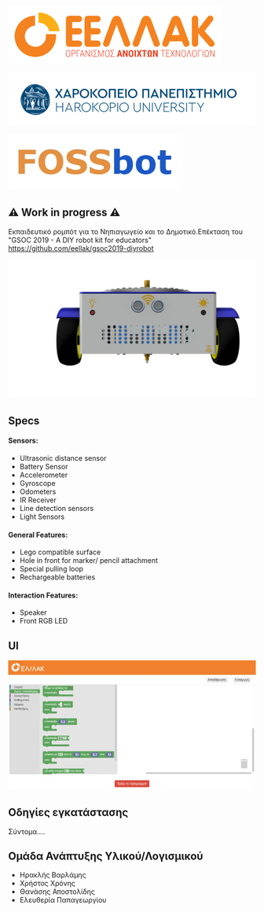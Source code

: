 ![](images/elak.png)

![](images/hua.png)

![](images/fossbot.jpg)

## :warning: Work in progress :warning:

Εκπαιδευτικό ρομπότ για το Νηπιαγωγείο και το Δημοτικό.Επέκταση του "GSOC 2019 - A DIY robot kit for educators" https://github.com/eellak/gsoc2019-diyrobot


![](images/front_pen.png)

## Specs 
#### Sensors:
* Ultrasonic distance sensor
* Battery Sensor
* Accelerometer
* Gyroscope
* Odometers
* IR Receiver
* Line detection sensors
* Light Sensors

#### General Features:
* Lego compatible surface
* Hole in front for marker/ pencil attachment
* Special pulling loop
* Rechargeable batteries

#### Interaction Features:
* Speaker
* Front RGB LED

## UI 

![](images/blockly.jpg)

## Οδηγίες εγκατάστασης
Σύντομα.... 

## Ομάδα Ανάπτυξης Υλικού/Λογισμικού
* Ηρακλής Βαρλάμης
* Χρήστος Χρόνης
* Θανάσης Αποστολίδης
* Ελευθερία Παπαγεωργίου

